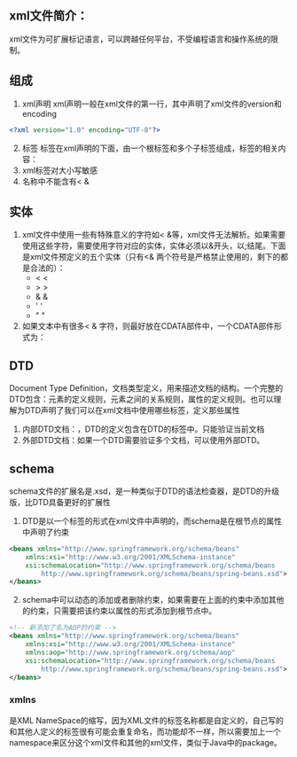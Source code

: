 ## xml文件简介：
xml文件为可扩展标记语言，可以跨越任何平台，不受编程语言和操作系统的限制。

## 组成
1. xml声明
xml声明一般在xml文件的第一行，其中声明了xml文件的version和encoding
```xml
<?xml version="1.0" encoding="UTF-8"?> 
```
2. 标签
标签在xml声明的下面，由一个根标签和多个子标签组成，标签的相关内容：
1. xml标签对大小写敏感
2. 名称中不能含有< &


## 实体
1. xml文件中使用一些有特殊意义的字符如< &等，xml文件无法解析。如果需要使用这些字符，需要使用字符对应的实体，实体必须以&开头，以;结尾。下面是xml文件预定义的五个实体（只有<& 两个符号是严格禁止使用的，剩下的都是合法的）：
    * &lt; <
    * &gt; >
    * &amp; &
    * &apos; '
    * &quot; "
2. 如果文本中有很多< & 字符，则最好放在CDATA部件中，一个CDATA部件形式为：<![CDATA[文本]]>


## DTD
Document Type Definition，文档类型定义，用来描述文档的结构。一个完整的DTD包含：元素的定义规则，元素之间的关系规则，属性的定义规则。也可以理解为DTD声明了我们可以在xml文档中使用哪些标签，定义那些属性
1. 内部DTD文档：<!DUCTYPE 根元素 [定义内容]>，DTD的定义包含在DTD的标签中。只能验证当前文档
2. 外部DTD文档：如果一个DTD需要验证多个文档，可以使用外部DTD。


## schema
schema文件的扩展名是.xsd，是一种类似于DTD的语法检查器，是DTD的升级版，比DTD具备更好的扩展性
1. DTD是以一个标签的形式在xml文件中声明的，而schema是在根节点的属性中声明了约束
```xml
<beans xmlns="http://www.springframework.org/schema/beans"
    xmlns:xsi="http://www.w3.org/2001/XMLSchema-instance"
    xsi:schemaLocation="http://www.springframework.org/schema/beans
        http://www.springframework.org/schema/beans/spring-beans.xsd">
</beans>
```
2. schema中可以动态的添加或者删除约束，如果需要在上面的约束中添加其他的约束，只需要把该约束以属性的形式添加到根节点中。
```xml
<!-- 新添加了名为AOP的约束 -->
<beans xmlns="http://www.springframework.org/schema/beans"
    xmlns:xsi="http://www.w3.org/2001/XMLSchema-instance"
    xmlns:aop="http://www.springframework.org/schema/aop"
    xsi:schemaLocation="http://www.springframework.org/schema/beans
        http://www.springframework.org/schema/beans/spring-beans.xsd">
</beans>
```
### xmlns
是XML NameSpace的缩写，因为XML文件的标签名称都是自定义的，自己写的和其他人定义的标签很有可能会重复命名，而功能却不一样，所以需要加上一个namespace来区分这个xml文件和其他的xml文件，类似于Java中的package。